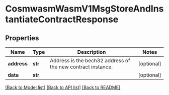 # CosmwasmWasmV1MsgStoreAndInstantiateContractResponse

## Properties
Name | Type | Description | Notes
------------ | ------------- | ------------- | -------------
**address** | **str** | Address is the bech32 address of the new contract instance. | [optional] 
**data** | **str** |  | [optional] 

[[Back to Model list]](../README.md#documentation-for-models) [[Back to API list]](../README.md#documentation-for-api-endpoints) [[Back to README]](../README.md)

